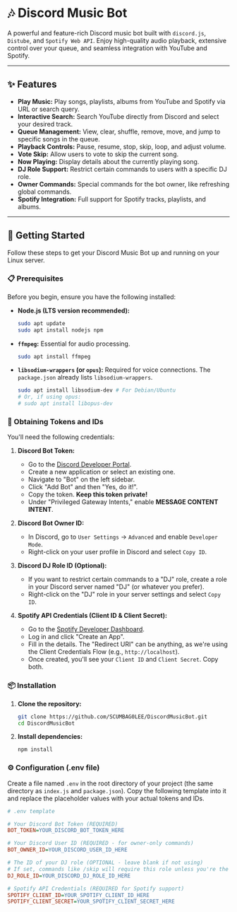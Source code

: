 # 🎶 Discord Music Bot

A powerful and feature-rich Discord music bot built with `discord.js`, `Distube`, and `Spotify Web API`. Enjoy high-quality audio playback, extensive control over your queue, and seamless integration with YouTube and Spotify.

---

## ✨ Features

* **Play Music:** Play songs, playlists, albums from YouTube and Spotify via URL or search query.
* **Interactive Search:** Search YouTube directly from Discord and select your desired track.
* **Queue Management:** View, clear, shuffle, remove, move, and jump to specific songs in the queue.
* **Playback Controls:** Pause, resume, stop, skip, loop, and adjust volume.
* **Vote Skip:** Allow users to vote to skip the current song.
* **Now Playing:** Display details about the currently playing song.
* **DJ Role Support:** Restrict certain commands to users with a specific DJ role.
* **Owner Commands:** Special commands for the bot owner, like refreshing global commands.
* **Spotify Integration:** Full support for Spotify tracks, playlists, and albums.

---

## 🚀 Getting Started

Follow these steps to get your Discord Music Bot up and running on your Linux server.

### 📋 Prerequisites

Before you begin, ensure you have the following installed:

* **Node.js (LTS version recommended):**
    ```bash
    sudo apt update
    sudo apt install nodejs npm
    ```
* **`ffmpeg`:** Essential for audio processing.
    ```bash
    sudo apt install ffmpeg
    ```
* **`libsodium-wrappers` (or `opus`):** Required for voice connections. The `package.json` already lists `libsodium-wrappers`.
    ```bash
    sudo apt install libsodium-dev # For Debian/Ubuntu
    # Or, if using opus:
    # sudo apt install libopus-dev
    ```

### 🔑 Obtaining Tokens and IDs

You'll need the following credentials:

1.  **Discord Bot Token:**
    * Go to the [Discord Developer Portal](https://discord.com/developers/applications).
    * Create a new application or select an existing one.
    * Navigate to "Bot" on the left sidebar.
    * Click "Add Bot" and then "Yes, do it!".
    * Copy the token. **Keep this token private!**
    * Under "Privileged Gateway Intents," enable **MESSAGE CONTENT INTENT**.

2.  **Discord Bot Owner ID:**
    * In Discord, go to `User Settings` -> `Advanced` and enable `Developer Mode`.
    * Right-click on your user profile in Discord and select `Copy ID`.

3.  **Discord DJ Role ID (Optional):**
    * If you want to restrict certain commands to a "DJ" role, create a role in your Discord server named "DJ" (or whatever you prefer).
    * Right-click on the "DJ" role in your server settings and select `Copy ID`.

4.  **Spotify API Credentials (Client ID & Client Secret):**
    * Go to the [Spotify Developer Dashboard](https://developer.spotify.com/dashboard/applications).
    * Log in and click "Create an App".
    * Fill in the details. The "Redirect URI" can be anything, as we're using the Client Credentials Flow (e.g., `http://localhost`).
    * Once created, you'll see your `Client ID` and `Client Secret`. Copy both.

### 📦 Installation

1.  **Clone the repository:**
    ```bash
    git clone https://github.com/SCUMBAG0LEE/DiscordMusicBot.git
    cd DiscordMusicBot
    ```
2.  **Install dependencies:**
    ```bash
    npm install
    ```

### ⚙️ Configuration (.env file)

Create a file named `.env` in the root directory of your project (the same directory as `index.js` and `package.json`). Copy the following template into it and replace the placeholder values with your actual tokens and IDs.

```ini
# .env template

# Your Discord Bot Token (REQUIRED)
BOT_TOKEN=YOUR_DISCORD_BOT_TOKEN_HERE

# Your Discord User ID (REQUIRED - for owner-only commands)
BOT_OWNER_ID=YOUR_DISCORD_USER_ID_HERE

# The ID of your DJ role (OPTIONAL - leave blank if not using)
# If set, commands like /skip will require this role unless you're the song requester.
DJ_ROLE_ID=YOUR_DISCORD_DJ_ROLE_ID_HERE

# Spotify API Credentials (REQUIRED for Spotify support)
SPOTIFY_CLIENT_ID=YOUR_SPOTIFY_CLIENT_ID_HERE
SPOTIFY_CLIENT_SECRET=YOUR_SPOTIFY_CLIENT_SECRET_HERE
